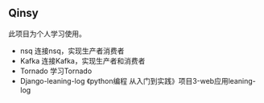 ## Qinsy
此项目为个人学习使用。

+ nsq 连接nsq，实现生产者消费者
+ Kafka 连接Kafka，实现生产者和消费者
+ Tornado 学习Tornado
+ Django-leaning-log 《python编程 从入门到实践》项目3-web应用leaning-log